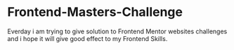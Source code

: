 # Frontend-Masters-Challenge
Everday i am trying to give solution to Frontend Mentor websites challenges and i hope it will give good effect to my Frontend Skills.
